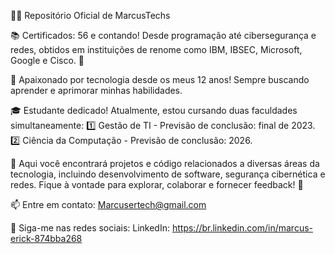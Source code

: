 👨‍💻 Repositório Oficial de MarcusTechs

📚 Certificados: 56 e contando! Desde programação até cibersegurança e redes, obtidos em instituições de renome como IBM, IBSEC, Microsoft, Google e Cisco. 💪

🚀 Apaixonado por tecnologia desde os meus 12 anos! Sempre buscando aprender e aprimorar minhas habilidades.

🎓 Estudante dedicado! Atualmente, estou cursando duas faculdades simultaneamente:
1️⃣ Gestão de TI - Previsão de conclusão: final de 2023.
2️⃣ Ciência da Computação - Previsão de conclusão: 2026.

🌟 Aqui você encontrará projetos e código relacionados a diversas áreas da tecnologia, incluindo desenvolvimento de software, segurança cibernética e redes. Fique à vontade para explorar, colaborar e fornecer feedback! 🤝

📫 Entre em contato: Marcusertech@gmail.com

📱 Siga-me nas redes sociais:
LinkedIn: https://br.linkedin.com/in/marcus-erick-874bba268


